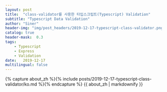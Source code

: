 ```yaml
---
layout: post
title:  "class-validator를 사용한 타입스크립트(Typescript) Validation"
subtitle: "Typescript Data Validation"
author: "Siner"
header-img: "img/post_headers/2019-12-17-typescript-class-validator.png"
catalog: true
header-mask:  0.3
tags:
    - Typescript
    - Express
    - Validation
date:   2019-12-17
multilingual: false
---
```

<!-- Chinese Version -->
<div class="zh post-container">
    {% capture about_zh %}{% include posts/2019-12-17-typescript-class-validator/ko.md %}{% endcapture %}
    {{ about_zh | markdownify }}
</div>
